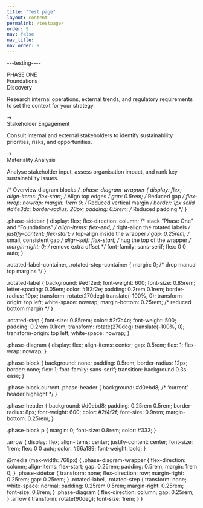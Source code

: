 ```yaml
---
title: "Test page"
layout: content
permalink: /testpage/
order: 9
nav: false
nav_title: 
nav_order: 9
---
```


---testing----

<div class="phase-diagram-wrapper">
  <div class="phase-sidebar rotated-label-container">
    <div class="rotated-label">PHASE ONE</div>
  </div>
  <div class="phase-sidebar rotated-step-container">
    <div class="rotated-step">Foundations</div>
  </div>
  <div class="phase-diagram">
    <div class="phase-block current">
      <div class="phase-header">Discovery</div>
      <p>Research internal operations, external trends, and regulatory requirements to set the context for your strategy.</p>
    </div>
    <div class="arrow">&#8594;</div>
    <div class="phase-block">
      <div class="phase-header">Stakeholder Engagement</div>
      <p>Consult internal and external stakeholders to identify sustainability priorities, risks, and opportunities.</p>
    </div>
    <div class="arrow">&#8594;</div>
    <div class="phase-block">
      <div class="phase-header">Materiality Analysis</div>
      <p>Analyse stakeholder input, assess organisation impact, and rank key sustainability issues.</p>
    </div>
  </div>
</div>

/* Overview diagram blocks */
.phase-diagram-wrapper {
  display: flex;
  align-items: flex-start; /* Align top edges */
  gap: 0.5rem;             /* Reduced gap */
  flex-wrap: nowrap;
  margin: 1rem 0;          /* Reduced vertical margin */
  border: 1px solid #d4e3dc;
  border-radius: 20px;
  padding: 0.5rem;         /* Reduced padding */
}

.phase-sidebar {
  display: flex;
  flex-direction: column;   /* stack “Phase One” and “Foundations” */
  align-items: flex-end;    /* right-align the rotated labels */
  justify-content: flex-start; /* top-align inside the wrapper */
  gap: 0.25rem;             /* small, consistent gap */
  align-self: flex-start;   /* hug the top of the wrapper */
  margin-right: 0;          /* remove extra offset */
  font-family: sans-serif;
  flex: 0 0 auto;
}

.rotated-label-container,
.rotated-step-container {
  margin: 0;                /* drop manual top margins */
}

.rotated-label {
  background: #e6f2ed;
  font-weight: 600;
  font-size: 0.85rem;
  letter-spacing: 0.05em;
  color: #1f3f2e;
  padding: 0.2rem 0.1rem;
  border-radius: 10px;
  transform: rotate(270deg) translate(-100%, 0);
  transform-origin: top left;
  white-space: nowrap;
  margin-bottom: 0.25rem;   /* reduced bottom margin */
}

.rotated-step {
  font-size: 0.85rem;
  color: #2f7c4c;
  font-weight: 500;
  padding: 0.2rem 0.1rem;
  transform: rotate(270deg) translate(-100%, 0);
  transform-origin: top left;
  white-space: nowrap;
}

.phase-diagram {
  display: flex;
  align-items: center;
  gap: 0.5rem;
  flex: 1;
  flex-wrap: nowrap;
}

.phase-block {
  background: none;
  padding: 0.5rem;
  border-radius: 12px;
  border: none;
  flex: 1;
  font-family: sans-serif;
  transition: background 0.3s ease;
}

.phase-block.current .phase-header {
  background: #d0ebd8;     /* ‘current’ header highlight */
}

.phase-header {
  background: #d0ebd8;
  padding: 0.25rem 0.5rem;
  border-radius: 8px;
  font-weight: 600;
  color: #2f4f2f;
  font-size: 0.9rem;
  margin-bottom: 0.25rem;
}

.phase-block p {
  margin: 0;
  font-size: 0.8rem;
  color: #333;
}

.arrow {
  display: flex;
  align-items: center;
  justify-content: center;
  font-size: 1rem;
  flex: 0 0 auto;
  color: #66a189;
  font-weight: bold;
}

@media (max-width: 768px) {
  .phase-diagram-wrapper {
    flex-direction: column;
    align-items: flex-start;
    gap: 0.25rem;
    padding: 0.5rem;
    margin: 1rem 0;
  }
  .phase-sidebar {
    transform: none;
    flex-direction: row;
    margin-right: 0.25rem;
    gap: 0.25rem;
  }
  .rotated-label,
  .rotated-step {
    transform: none;
    white-space: normal;
    padding: 0.25rem 0.5rem;
    margin-right: 0.25rem;
    font-size: 0.8rem;
  }
  .phase-diagram {
    flex-direction: column;
    gap: 0.25rem;
  }
  .arrow {
    transform: rotate(90deg);
    font-size: 1rem;
  }
}
